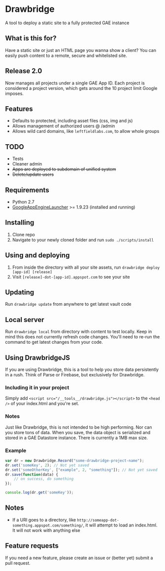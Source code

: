 # Drawbridge
A tool to deploy a static site to a fully protected GAE instance

## What is this for?
Have a static site or just an HTML page you wanna show a client? You can easily push content to a remote, secure and whitelisted site.

## Release 2.0
Now manages all projects under a single GAE App ID. Each project is considered a project version, which gets around the 10 project limit Google imposes.

## Features
* Defaults to protected, including asset files (css, img and js)
* Allows management of authorized users @ /admin
* Allows wild card domains, like `leftfieldlabs.com`, to allow whole groups

## TODO
* Tests
* Cleaner admin
* ~~Apps are deployed to subdomain of unified system~~
* ~~Delete/update users~~

## Requirements
* Python 2.7
* [GoogleAppEngineLauncher](http://code.google.com/appengine/) >= 1.9.23 (installed and running)

## Installing
1. Clone repo
1. Navigate to your newly cloned folder and run `sudo ./scripts/install`

## Using and deploying
1. From inside the directory with all your site assets, run `drawbridge deploy [app-id] [release]`
1. Visit `[release]-dot-[app-id].appspot.com` to see your site

## Updating
Run `drawbridge update` from anywhere to get latest vault code

## Local server
Run `drawbridge local` from directory with content to test locally. Keep in mind this does not currently refresh code changes. You'll need to re-run the command to get latest changes from your code.

## Using DrawbridgeJS
If you are using Drawbridge, this is a tool to help you store data persistently in a rush. Think of Parse or Firebase, but exclusively for Drawbridge.

### Including it in your project
Simply add `<script src="/__tools__/drawbridge.js"></script>` to the `<head />` of your index.html and you're set.

### Notes
Just like Drawbridge, this is not intended to be high performing. Nor can you store tons of data. When you save, the data object is serialized and stored in a GAE Datastore instance. There is currently a 1MB max size.

### Example

```javascript
var dr = new Drawbridge.Record("some-drawbridge-project-name");
dr.set('someKey', 2); // Not yet saved
dr.set('someOtherKey', ["example", 2, "something"]); // Not yet saved
dr.save(function(data) {
    // on success, do something
});

console.log(dr.get('someKey'));

```


## Notes
* If a URI goes to a directory, like `http://someapp-dot-something.appspot.com/something/`, it will attempt to load an index.html. It will not work with anything else

## Feature requests
If you need a new feature, please create an issue or (better yet) submit a pull request.
